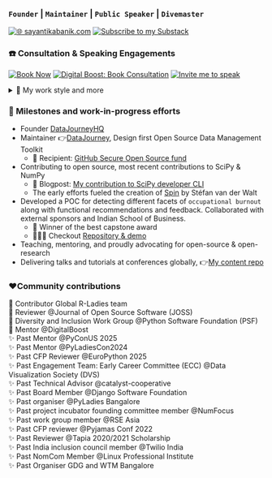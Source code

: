 ### `Founder` | `Maintainer`  | `Public Speaker`  | `Divemaster` 

[![🌐 sayantikabanik.com](https://img.shields.io/badge/Website-sayantikabanik.com-9cf?style=for-the-badge&logo=internet-explorer)](https://www.sayantikabanik.com)
[![Subscribe to my Substack](https://img.shields.io/badge/Subscribe-Substack-ff6700?style=for-the-badge&logo=substack&logoColor=white)](https://sayantikabanik.substack.com/)


### ☎️ Consultation & Speaking Engagements
[![Book Now](https://img.shields.io/badge/Book%20Consultation-Click%20Here-brightgreen)](https://calendar.google.com/calendar/u/0/appointments/schedules/AcZssZ2D0mRUyY-rp9hFLPTjTuJy606BhF2gpb_y3t3J-TkEmmcwTqsTH8Ha59pthciKE8-CrTH9o3U9)
[![Digital Boost: Book Consultation](https://img.shields.io/badge/Digital%20Boost-Book%20Consultation-white)](https://organisation.digitalboost.org.uk/volunteer-details?volunteer[]=314&id=null)
[![Invite me to speak](https://img.shields.io/badge/Invite%20me%20to%20Speak-Innovation%20Women-blue)](https://speaker.innovationwomen.com/user/18144)


<details>
  <summary>🪼 My work style and more</summary>

🦋 **Conditions I like to work in**
   - Psychologically safe &  organised env
   - Around happy humans who have a life outside of work

🐳 **How I best receive feedback**
  - Constructive 
  - Perfect when it's driven from "things which could be better" than "everything went wrong, it's you"
     - No to trauma dumping  

🐌 **How I learn best**
  - Give me a taste of the big picture 
  - Being hands-on
  - Organising & asking questions 
  - Big on research + planning, not great with hotfixes

🦀 **Other things to know about me**
  - Zero tolerance for disrespect
  - Speak but don't mansplain me
  - Active listener
  - Respect my time and I will yours 
  - Over-communication is sweet
  - Neurospicy
</details>

### 📌 Milestones and work-in-progress efforts

- Founder [DataJourneyHQ](https://datajourneyhq.com)
- Maintainer 👉[DataJourney](https://github.com/sayantikabanik/DataJourney), Design first Open Source Data Management Toolkit
  - 🎊 Recipient: [GitHub Secure Open Source fund](https://github.blog/open-source/maintainers/securing-the-supply-chain-at-scale-starting-with-71-important-open-source-projects/)
- Contributing to open source, most recent contributions to SciPy & NumPy
  - 📖 Blogpost: [My contribution to SciPy developer CLI](https://labs.quansight.org/blog/2022/05/the-evolution-of-the-scipy-developer-cli)
  - The early efforts fueled the creation of [Spin](https://pypi.org/project/spin/) by Stéfan van der Walt
- Developed a POC for detecting different facets of `occupational burnout` along with functional recommendations and feedback.
  Collaborated with external sponsors and Indian School of Business.
    - 🎉 Winner of the best capstone award 
    - 👩🏽‍💻 Checkout [Repository & demo](https://github.com/sayantikabanik/capstone_isb)
- Teaching, mentoring, and proudly advocating for open-source & open-research
- Delivering talks and tutorials at conferences globally, 👉[My content repo](https://github.com/sayantikabanik/presentations_conferences)

### ❤️Community contributions

🌟 Contributor Global R-Ladies team\
🌟 Reviewer @Journal of Open Source Software (JOSS)\
🌟 Diversity and Inclusion Work Group @Python Software Foundation (PSF)\
🌟 Mentor @DigitalBoost\
✨ Past Mentor @PyConUS 2025\
✨ Past Mentor @PyLadiesCon2024\
✨ Past CFP Reviewer @EuroPython 2025\
✨ Past Engagement Team: Early Career Committee (ECC) @Data Visualization Society (DVS)\
✨ Past Technical Advisor @catalyst-cooperative\
✨ Past Board Member @Django Software Foundation\
✨️ Past organiser @PyLadies Bangalore\
✨️ Past project incubator founding committee member @NumFocus\
✨️ Past work group member @RSE Asia\
✨ Past CFP reviewer @Pyjamas Conf 2022\
✨ Past Reviewer @Tapia 2020/2021 Scholarship\
✨ Past India inclusion council member @Twilio India\
✨ Past NomCom Member @Linux Professional Institute\
✨ Past Organiser GDG and WTM Bangalore
